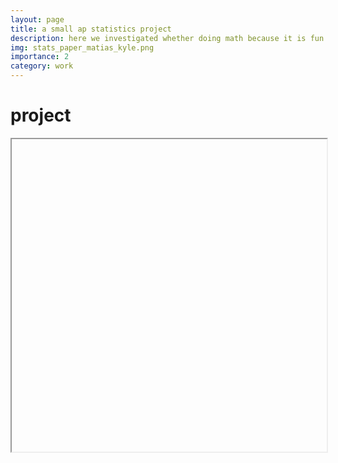 ```yaml
---
layout: page
title: a small ap statistics project
description: here we investigated whether doing math because it is fun has an association with average confidence in solving math problems among high school students
img: stats_paper_matias_kyle.png
importance: 2
category: work
---
```




<html>
  <body>
    <h1>project</h1>
    <iframe data="assets/pdf/matias-kyle-mathfunconf-stats.pdf" type="application/pdf" width="100%" height="500px">
      <p>Unable to display PDF file. <a href="assets/pdf/matias-kyle-mathfunconf-stats.pdf">Download</a> instead.</p>
    </iframe>
  </body>
  <html>